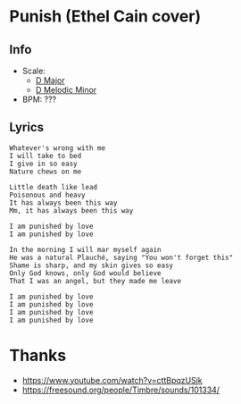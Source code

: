 # Punish (Ethel Cain cover)

## Info

- Scale:
  - [D Major](https://www.musmath.com/scale/major/d/piano)
  - [D Melodic Minor](https://www.musmath.com/scale/melodic-minor/d/piano)
- BPM: ???

## Lyrics

```
Whatever's wrong with me
I will take to bed
I give in so easy
Nature chews on me

Little death like lead
Poisonous and heavy
It has always been this way
Mm, it has always been this way

I am punished by love
I am punished by love

In the morning I will mar myself again
He was a natural Plauché, saying "You won't forget this"
Shame is sharp, and my skin gives so easy
Only God knows, only God would believe
That I was an angel, but they made me leave

I am punished by love
I am punished by love
I am punished by love
I am punished by love
```

# Thanks

- https://www.youtube.com/watch?v=cttBpqzUSjk
- https://freesound.org/people/Timbre/sounds/101334/
